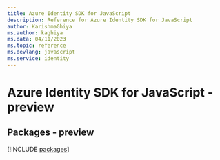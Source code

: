 ```yaml
---
title: Azure Identity SDK for JavaScript
description: Reference for Azure Identity SDK for JavaScript
author: KarishmaGhiya
ms.author: kaghiya
ms.data: 04/11/2023
ms.topic: reference
ms.devlang: javascript
ms.service: identity
---
```

# Azure Identity SDK for JavaScript - preview
## Packages - preview
[!INCLUDE [packages](identity-index.md)]